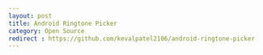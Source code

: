```yaml
---
layout: post
title: Android Ringtone Picker
category: Open Source
redirect : https://github.com/kevalpatel2106/android-ringtone-picker
---
```

